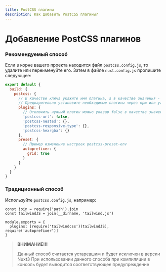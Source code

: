 ```yaml
---
title: PostCSS плагины
description: Как добавить PostCSS плагины?
---
```


# Добавление PostCSS плагинов

### Рекомендуемый способ

Если в корне вашего проекта находится файл `postcss.config.js`, то удалите или переименуйте его. Затем в файле `nuxt.config.js` пропишите следующее:

```js
export default {
  build: {
    postcss: {
      // В качестве ключа укажите имя плагина, а в качестве значения - аргументы
      // Предварительно установите необходимые плагины через npm или yarn
      plugins: {
        // Отключить нужный плагин можно указав false в качестве значения имени объекта
        'postcss-url': false,
        'postcss-nested': {},
        'postcss-responsive-type': {},
        'postcss-hexrgba': {}
      },
      preset: {
        // Пример изменение настроек postcss-preset-env
        autoprefixer: {
          grid: true
        }
      }
    }
  }
}
```

### Традиционный способ
Используйте `postcss.config.js`, например:

```
const join = require('path').join
const tailwindJS = join(__dirname, 'tailwind.js')

module.exports = {
  plugins: [require('tailwindcss')(tailwindJS), require('autoprefixer')]
}
```

>
> **ВНИМАНИЕ!!!**
>
> Данный способ считается устаревшим и будет исключен в версии Nuxt3
> При использовании данного способа при компиляции в консоль будет выводится соответствующее предупреждение
>
